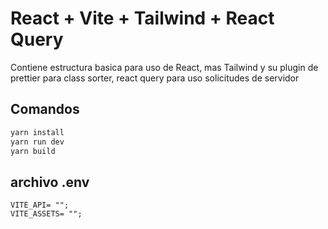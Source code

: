 # React + Vite + Tailwind + React Query  
Contiene estructura basica para uso de React, mas Tailwind y su plugin de prettier para class sorter, react query para uso solicitudes de servidor

## Comandos 
```bash
yarn install
yarn run dev
yarn build
```

## archivo .env 
```env 
VITE_API= "";
VITE_ASSETS= "";
```